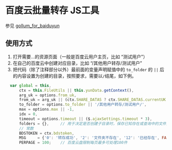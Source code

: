 
# 百度云批量转存 JS工具
参见 [gollum_for_baiduyun](ref\gollum_for_baiduyun.3.4.5.js.txt)

## 使用方式
1. 打开需要...的资源页面（一般是百度云用户主页，比如 “测试用户”）
2. 在自己的百度云中创建对应目录，比如 “/其他用户转存/测试用户”
3. 把代码（除了注释部分以外）最前面的变量声明赋值中的 `to_folder` 的 `||` 后的内容设置为创建的目录，按照要求，需要以`/`结尾，如下例。
```js
  var global = this,
      ctx = this.FileUtils || this.yunData.getContext(),
      arg_uk = options.from_uk,
      from_uk = arg_uk || (ctx.SHARE_DATAS ? ctx.SHARE_DATAS.currentUK : ctx.uk),
      to_folder = options.to_folder || '/其他用户转存/测试用户/',
      max = options.max || -1,
      idx = 0,
      timeout = options.timeout || ($.ajaxSettings.timeout * 3),
      folders = {},     // 用于决定是否创建子目录时，保存已知存在或查询中的文件夹信息
      // 常数
      BDSTOKEN = ctx.bdstoken,
      MSG     = {'0': '转存成功', '2': '文件夹不存在', '12': '已经存在', FAILED: '转存失败', OVER: '单次转存不能超过5000文件，将分解转存子文件夹'},
      PERPAGE = 100;    // 百度云盘限制每页最多可处理100件
```
